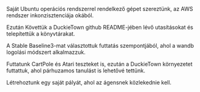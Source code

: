 Saját Ubuntu operációs rendszerrel rendelkező gépet szereztünk, az AWS rendszer inkonzisztenciája okából.

Ezután Követtük a DuckieTown github README-jében lévő utasításokat és telepítettük a könyvtárakat.

A Stable Baseline3-mat választottuk futtatás szempontjából, ahol a wandb logolási módszert alkalmazzuk.

Futtatunk CartPole és Atari teszteket is, ezután a DuckieTown környezetet futtattuk, ahol párhuzamos tanulást is lehetővé tettünk.

Létrehoztunk egy saját pályát, ahol az ágensnek közlekednie kell.

